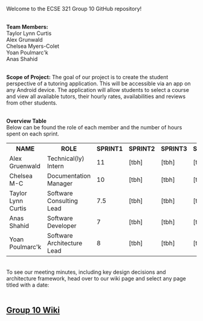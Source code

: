 Welcome to the ECSE 321 Group 10 GitHub repository!<br>

<br>**Team Members:**<br>
Taylor Lynn Curtis<br>
Alex Grunwald<br>
Chelsea Myers-Colet<br>
Yoan Poulmarc'k<br>
Anas Shahid<br>

<br>**Scope of Project:**
The goal of our project is to create the student perspective of a tutoring application. 
This will be accessible via an app on any Android device. The application
will allow students to select a course and view all available tutors, their
hourly rates, availabilities and reviews from other students.<br>

<br>**Overview Table**<br>
Below can be found the role of each member and the number of hours spent on each sprint.

<table>
  <tr>
    <th><b>NAME</th> 
    <th><b>ROLE</th>
    <th><b>SPRINT1</th>
    <th><b>SPRINT2</th>
    <th><b>SPRINT3</th>
    <th><b>SPRINT4</th>
  </tr>

  <tr>
    <td>Alex Gruenwald</td>
    <td>Technical(ly) Intern</td>
    <td>11</td>
    <td>[tbh]</td>
    <td>[tbh]</td>
    <td>[tbh]</td>
  </tr>
  
  <tr>
    <td>Chelsea M-C</td>
    <td>Documentation Manager</td>
    <td>10</td>
    <td>[tbh]</td>
    <td>[tbh]</td>
    <td>[tbh]</td>
  </tr>
  
  <tr>
    <td>Taylor Lynn Curtis</td>
    <td>Software Consulting Lead</td>
    <td>7.5</td>
    <td>[tbh]</td>
    <td>[tbh]</td>
    <td>[tbh]</td>
  </tr>
  
  <tr>
    <td>Anas Shahid</td>
    <td>Software Developer</td>
    <td>7</td>
    <td>[tbh]</td>
    <td>[tbh]</td>
    <td>[tbh]</td>
  </tr>
  
  <tr>
    <td>Yoan Poulmarc'k</td>
    <td>Software Architecture Lead</td>
    <td>8</td>
    <td>[tbh]</td>
    <td>[tbh]</td>
    <td>[tbh]</td>
  </tr>
  
  

</table>

<br>To see our meeting minutes, including key design decisions and architecture
framework, head over to our wiki page and select any page titled with a date:<br>
&nbsp;&nbsp;&nbsp;&nbsp;<h2><b><a href="https://github.com/McGill-ECSE321-Fall2019/project-group-10/wiki">Group 10 Wiki</a></b></h2>

